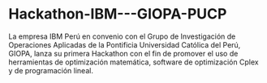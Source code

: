 # Hackathon-IBM---GIOPA-PUCP
La empresa IBM Perú en convenio con el Grupo de Investigación de Operaciones Aplicadas de la Pontificia Universidad Católica del Perú, GIOPA, lanza su primera Hackathon con el fin de promover el uso de herramientas de optimización matemática, software de optimización Cplex y de programación lineal.
